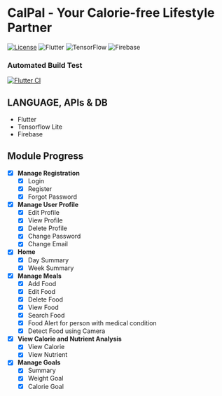 # CalPal - Your Calorie-free Lifestyle Partner
[![License](https://img.shields.io/badge/License-BSD_3--Clause-blue.svg)](https://opensource.org/licenses/BSD-3-Clause) ![Flutter](https://img.shields.io/badge/Flutter-%2302569B.svg?style=plastic&logo=Flutter&logoColor=white) ![TensorFlow](https://img.shields.io/badge/TensorFlow-%23FF6F00.svg?style=plastic&logo=TensorFlow&logoColor=white) ![Firebase](https://img.shields.io/badge/Firebase-039BE5?style=plastic&logo=Firebase&logoColor=white)


### **Automated Build Test**
[![Flutter CI](https://github.com/darksky6666/CalPal/actions/workflows/flutter-apk-autobuild.yml/badge.svg)](https://github.com/darksky6666/CalPal/actions/workflows/flutter-apk-autobuild.yml)


## **LANGUAGE, APIs & DB**
- Flutter
- Tensorflow Lite
- Firebase

## Module Progress
- [x] **Manage Registration**
    - [x] Login
    - [x] Register
    - [x] Forgot Password
- [x] **Manage User Profile**
    - [x] Edit Profile
    - [x] View Profile
    - [x] Delete Profile
    - [x] Change Password
    - [x] Change Email
- [x] **Home**
    - [x] Day Summary
    - [x] Week Summary
- [x] **Manage Meals**
    - [x] Add Food
    - [x] Edit Food
    - [x] Delete Food
    - [x] View Food
    - [x] Search Food
    - [x] Food Alert for person with medical condition
    - [x] Detect Food using Camera
- [x] **View Calorie and Nutrient Analysis**
    - [x] View Calorie
    - [x] View Nutrient
- [x] **Manage Goals**
    - [x] Summary
    - [x] Weight Goal
    - [x] Calorie Goal